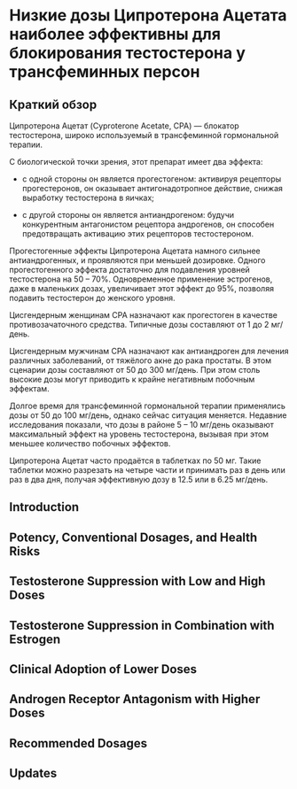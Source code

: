 [date]: <> (2021-09-18)

# Низкие дозы Ципротерона Ацетата наиболее эффективны для блокирования тестостерона у трансфеминных персон

## Краткий обзор

Ципротерона Ацетат (Cyproterone Acetate, CPA) — блокатор тестостерона,
широко используемый в трансфеминной гормональной терапии.

С биологической точки зрения, этот препарат имеет два эффекта:

- с одной стороны он является прогестогеном:
  активируя рецепторы прогестеронов,
  он оказывает антигонадотропное действие,
  снижая выработку тестостерона в яичках;

- с другой стороны он является антиандрогеном:
  будучи конкурентным антагонистом рецептора андрогенов,
  он способен предотвращать активацию этих рецепторов тестостероном.

Прогестогенные эффекты Ципротерона Ацетата намного сильнее антиандрогенных,
и проявляются при меньшей дозировке.
Одного прогестогенного эффекта достаточно для подавления уровней тестостерона на 50 – 70%.
Одновременное применение эстрогенов, даже в маленьких дозах, увеличивает этот эффект до 95%,
позволяя подавить тестостерон до женского уровня.

Цисгендерным женщинам CPA назначают как прогестоген в качестве противозачаточного средства.
Типичные дозы составляют от 1 до 2 мг/день.

Цисгендерным мужчинам CPA назначают как антиандроген для лечения различных заболеваний,
от тяжёлого акне до рака простаты.
В этом сценарии дозы составляют от 50 до 300 мг/день.
При этом столь высокие дозы могут приводить к крайне негативным побочным эффектам.

Долгое время для трансфеминной гормональной терапии применялись дозы от 50 до 100 мг/день,
однако сейчас ситуация меняется.
Недавние исследования показали,
что дозы в районе 5 – 10 мг/день оказывают максимальный эффект на уровень тестостерона,
вызывая при этом меньшее количество побочных эффектов.

Ципротерона Ацетат часто продаётся в таблетках по 50 мг.
Такие таблетки можно разрезать на четыре части
и принимать раз в день или раз в два дня,
получая эффективную дозу в 12.5 или в 6.25 мг/день.

## Introduction
## Potency, Conventional Dosages, and Health Risks
## Testosterone Suppression with Low and High Doses
## Testosterone Suppression in Combination with Estrogen
## Clinical Adoption of Lower Doses
## Androgen Receptor Antagonism with Higher Doses
## Recommended Dosages
## Updates
